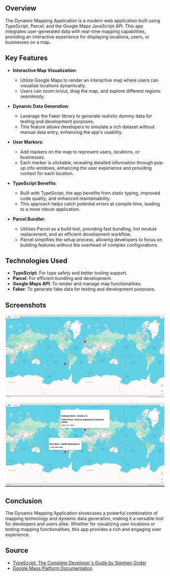 
## Overview
The Dynamic Mapping Application is a modern web application built using TypeScript, Parcel, and the Google Maps JavaScript API. This app integrates user-generated data with real-time mapping capabilities, providing an interactive experience for displaying locations, users, or businesses on a map.

## Key Features

- **Interactive Map Visualization**: 
  - Utilize Google Maps to render an interactive map where users can visualize locations dynamically. 
  - Users can zoom in/out, drag the map, and explore different regions seamlessly.

- **Dynamic Data Generation**: 
  - Leverage the Faker library to generate realistic dummy data for testing and development purposes. 
  - This feature allows developers to simulate a rich dataset without manual data entry, enhancing the app's usability.

- **User Markers**: 
  - Add markers on the map to represent users, locations, or businesses. 
  - Each marker is clickable, revealing detailed information through pop-up info windows, enhancing the user experience and providing context for each location.

- **TypeScript Benefits**: 
  - Built with TypeScript, the app benefits from static typing, improved code quality, and enhanced maintainability. 
  - This approach helps catch potential errors at compile time, leading to a more robust application.

- **Parcel Bundler**: 
  - Utilizes Parcel as a build tool, providing fast bundling, hot module replacement, and an efficient development workflow. 
  - Parcel simplifies the setup process, allowing developers to focus on building features without the overhead of complex configurations.

## Technologies Used

- **TypeScript**: For type safety and better tooling support.
- **Parcel**: For efficient bundling and development.
- **Google Maps API**: To render and manage map functionalities.
- **Faker**: To generate fake data for testing and development purposes.

## Screenshots

![Screenshot 1](https://github.com/ps3coder/Project_images_url/blob/main/Screenshot%202024-10-27%20163813.png)

![Screenshot 2](https://github.com/ps3coder/Project_images_url/blob/main/Screenshot%202024-10-27%20163820.png)

## Conclusion
The Dynamic Mapping Application showcases a powerful combination of mapping technology and dynamic data generation, making it a versatile tool for developers and users alike. Whether for visualizing user locations or testing mapping functionalities, this app provides a rich and engaging user experience.



## Source 


- [TypeScript: The Complete Developer's Guide by Stephen Grider](https://www.udemy.com/course/typescript-the-complete-developers-guide/)
- [Google Maps Platform Documentation](https://mapsplatform.google.com/?_gl=1*m386ur*_up*MQ..&gclid=CjwKCAjwyfe4BhAWEiwAkIL8sLjB2hIw6qRBCBDF2TQwl36YUC7D6gyFGaxdT9dUZ2aenYHr2--j7hoCwHMQAvD_BwE&gclsrc=aw.ds)



